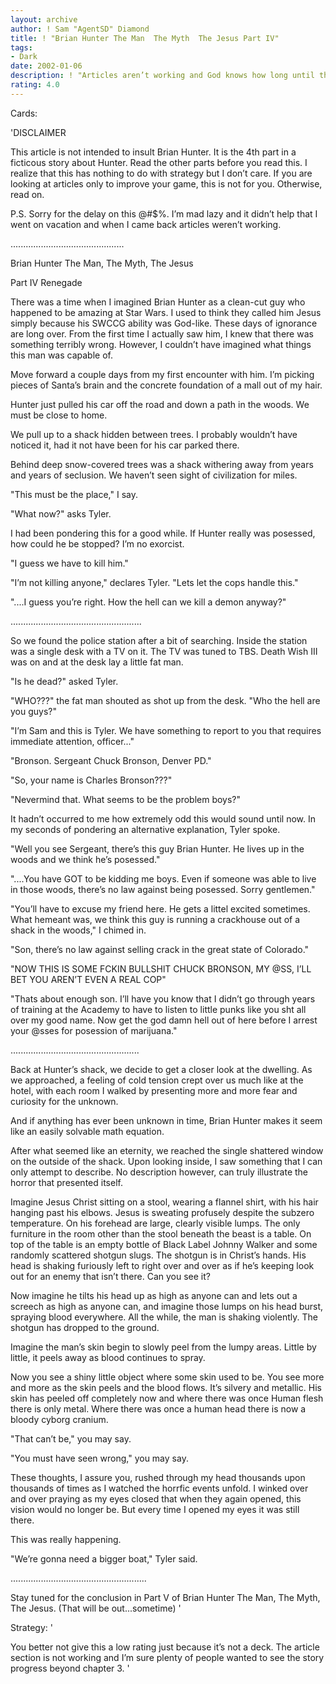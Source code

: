 ```yaml
---
layout: archive
author: ! Sam "AgentSD" Diamond
title: ! "Brian Hunter The Man  The Myth  The Jesus Part IV"
tags:
- Dark
date: 2002-01-06
description: ! "Articles aren’t working and God knows how long until they are so I’m posting it here."
rating: 4.0
---
```

Cards: 

'DISCLAIMER 

This article is not intended to insult Brian Hunter. It is the 4th part in a ficticous story about Hunter. Read the other parts before you read this. I realize that this has nothing to do with strategy but I don&#8217;t care. If you are looking at articles only to improve your game, this is not for you. Otherwise, read on. 


P.S. Sorry for the delay on this @#$%.  I’m mad lazy and it didn’t help that I went on vacation and when I came back articles weren’t working.


.............................................


Brian Hunter The Man, The Myth, The Jesus

Part IV Renegade


There was a time when I imagined Brian Hunter as a clean-cut guy who happened to be amazing at Star Wars.  I used to think they called him Jesus simply because his SWCCG ability was God-like.  These days of ignorance are long over.  From the first time I actually saw him, I knew that there was something terribly wrong.  However, I couldn’t have imagined what things this man was capable of.  


Move forward a couple days from my first encounter with him.  I’m picking pieces of Santa’s brain and the concrete foundation of a mall out of my hair.  


Hunter just pulled his car off the road and down a path in the woods.  We must be close to home.  


We pull up to a shack hidden between trees.  I probably wouldn’t have noticed it, had it not have been for his car parked  there.  


Behind deep snow-covered trees was a shack withering away from years and years of seclusion.  We haven’t seen sight of civilization for miles.  


"This must be the place," I say.


"What now?" asks Tyler.  


I had been pondering this for a good while.  If Hunter really was posessed, how could he be stopped?  I’m no exorcist.  


"I guess we have to kill him."


"I’m not killing anyone," declares Tyler.  "Lets let the cops handle this."  


"....I guess you’re right.  How the hell can we kill a demon anyway?"


....................................................


So we found the police station after a bit of searching.  Inside the station was a single desk with a TV on it.  The TV was tuned to TBS.  Death Wish III was on and at the desk lay a little fat man.  


"Is he dead?" asked Tyler.


"WHO???"  the fat man shouted as shot up from the desk.  "Who the hell are you guys?"


"I’m Sam and this is Tyler.  We have something to report to you that requires immediate attention, officer..."


"Bronson.  Sergeant Chuck Bronson, Denver PD."


"So, your name is Charles Bronson???"


"Nevermind that.  What seems to be the problem boys?"    


It hadn’t occurred to me how extremely odd this would sound until now.  In my seconds of pondering an alternative explanation, Tyler spoke.


"Well you see Sergeant, there’s this guy Brian Hunter.  He lives up in the woods and we think he’s posessed."


"....You have GOT to be kidding me boys.  Even if someone was able to live in those woods, there’s no law against being posessed.  Sorry gentlemen."


"You’ll have to excuse my friend here.  He gets a littel excited sometimes.  What hemeant was, we think this guy is running a crackhouse out of a shack in the woods," I chimed in.     


"Son, there’s no law against selling crack in the great state of Colorado."  


"NOW THIS IS SOME FCKIN BULLSHlT  CHUCK BRONSON, MY @SS, I’LL BET YOU AREN’T EVEN A REAL COP"


"Thats about enough son.  I’ll have you know that I didn’t go through years of training at the Academy to have to listen to little punks like you sht all over my good name.  Now get the god damn hell out of here before I arrest your @sses for posession of marijuana."


...................................................


Back at Hunter’s shack, we decide to get a closer look at the dwelling.  As we approached, a feeling of cold tension crept over us much like at the hotel, with each room I walked by presenting more and more fear and curiosity for the unknown.  


And if anything has ever been unknown in time, Brian Hunter makes it seem like an easily solvable math equation.  


After what seemed like an eternity, we reached the single shattered window on the outside of the shack.  Upon looking inside, I saw something that I can only attempt to describe.  No description however, can truly illustrate the horror that presented itself.  


Imagine Jesus Christ sitting on a stool, wearing a flannel shirt, with his hair hanging past his elbows. Jesus is sweating profusely despite the subzero temperature.  On his forehead are large, clearly visible lumps.  The only furniture in the room other than the stool beneath the beast is a table.  On top of the table is an empty bottle of Black Label Johnny Walker and some randomly scattered shotgun slugs.  The shotgun is in Christ’s hands.  His head is shaking furiously left to right over and over as if he’s keeping look out for an enemy that isn’t there.  Can you see it?


Now imagine he tilts his head up as high as anyone can and lets out a screech as high as anyone can, and imagine those lumps on his head burst, spraying blood everywhere.  All the while, the man is shaking violently.  The shotgun has dropped to the ground.  


Imagine the man’s skin begin to slowly peel from the lumpy areas.  Little by little, it peels away as blood continues to spray.  


Now you see a shiny little object where some skin used to be.  You see more and more as the skin peels and the blood flows.  It’s silvery and metallic.  His skin has peeled off completely now and where there was once Human flesh there is only metal.  Where there was once a human head there is now a bloody cyborg cranium.  


"That can’t be," you may say.


"You must have seen wrong," you may say. 


These thoughts, I assure you, rushed through my head thousands upon thousands of times as I watched the horrfic events unfold.  I winked over and over praying as my eyes closed that when they again opened, this vision would no longer be.  But every time I opened my eyes it was still there.   


This was really happening.


"We’re gonna need a bigger boat," Tyler said.


......................................................


Stay tuned for the conclusion in Part V of Brian Hunter The Man, The Myth, The Jesus.  (That will be out...sometime) '

Strategy: '

You better not give this a low rating just because it’s not a deck.  The article section is not working and I’m sure plenty of people wanted to see the story progress beyond chapter 3. '